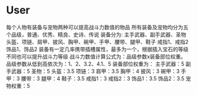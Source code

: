 # User
每个人物有装备与宠物两种可以提高战斗力数值的物品
所有装备及宠物均分为五个品级，普通、优秀、精良、史诗、传说
装备分为:
主手武器、副手武器、圣物
头盔、项链、肩甲、披风、胸甲、碗甲、手甲、腰带、腿甲、鞋子
戒指1、戒指2
饰品1、饰品2
装备有一定几率携带插槽属性，最多为一个，根据插入宝石的等级不同也可以提升战斗力等级
战斗力数值计算公式为：品级参数x装备部位权重。
品级参数从低到高依次为：1、2、3.2、4.1、5
装备部位权重为：
主手武器：5
副手武器：5
圣物：5
头盔：3.5
项链：3
肩甲：3.5
胸甲：4
披风：3
碗甲：3
手甲：3
腰带：3
腿甲：4
鞋子：3.5
戒指1：3
戒指2：3
饰品1：3.5
饰品2：3.5
宠物权重：5
